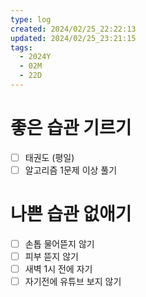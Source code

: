 ```yaml
---
type: log
created: 2024/02/25_22:22:13
updated: 2024/02/25_23:21:15
tags:
  - 2024Y
  - 02M
  - 22D
---
```


# 좋은 습관 기르기
- [ ] 태권도 (평일)
- [ ] 알고리즘 1문제 이상 풀기

# 나쁜 습관 없애기
- [ ] 손톱 물어뜯지 않기
- [ ] 피부 뜯지 않기
- [ ] 새벽 1시 전에 자기
- [ ] 자기전에 유튜브 보지 않기
